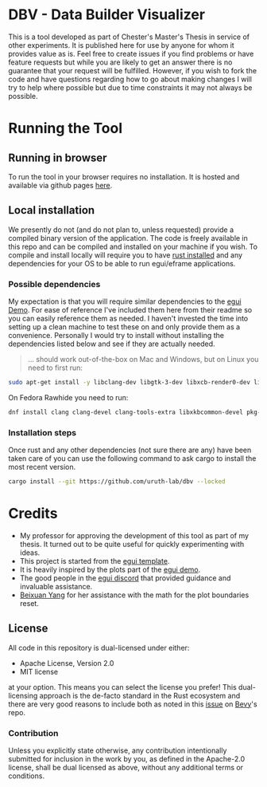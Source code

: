 # DBV - Data Builder Visualizer

This is a tool developed as part of Chester's Master's Thesis in service of other experiments.
It is published here for use by anyone for whom it provides value as is.
Feel free to create issues if you find problems or have feature requests but while you are likely to get an answer there is no guarantee that your request will be fulfilled.
However, if you wish to fork the code and have questions regarding how to go about making changes I will try to help where possible but due to time constraints it may not always be possible.

# Running the Tool

## Running in browser

To run the tool in your browser requires no installation.
It is hosted and available via github pages [here](https://uruth-lab.github.io/dbv/).

## Local installation

We presently do not (and do not plan to, unless requested) provide a compiled binary version of the application.
The code is freely available in this repo and can be compiled and installed on your machine if you wish.
To compile and install locally will require you to have [rust installed](https://www.rust-lang.org/tools/install) and any dependencies for your OS to be able to run egui/eframe applications.

### Possible dependencies

My expectation is that you will require similar dependencies to the [egui Demo](https://github.com/emilk/egui?tab=readme-ov-file#demo).
For ease of reference I've included them here from their readme so you can easily reference them as needed.
I haven't invested the time into setting up a clean machine to test these on and only provide them as a convenience.
Personally I would try to install without installing the dependencies listed below and see if they are actually needed.

> ... should work out-of-the-box on Mac and Windows, but on Linux you need to first run:

```sh
sudo apt-get install -y libclang-dev libgtk-3-dev libxcb-render0-dev libxcb-shape0-dev libxcb-xfixes0-dev libxkbcommon-dev libssl-dev
```

On Fedora Rawhide you need to run:

```sh
dnf install clang clang-devel clang-tools-extra libxkbcommon-devel pkg-config openssl-devel libxcb-devel gtk3-devel atk fontconfig-devel
```

### Installation steps

Once rust and any other dependencies (not sure there are any) have been taken care of you can use the following command to ask cargo to install the most recent version.

```sh
cargo install --git https://github.com/uruth-lab/dbv --locked
```

# Credits

- My professor for approving the development of this tool as part of my thesis. It turned out to be quite useful for quickly experimenting with ideas.
- This project is started from the [egui template](https://github.com/emilk/eframe_template/).
- It is heavily inspired by the plots part of the [egui demo](https://www.egui.rs/#demo).
- The good people in the [egui discord](https://discord.com/invite/JFcEma9bJq) that provided guidance and invaluable assistance.
- [Beixuan Yang](http://beixuanyang.com/) for her assistance with the math for the plot boundaries reset.

## License

All code in this repository is dual-licensed under either:

- Apache License, Version 2.0
- MIT license

at your option.
This means you can select the license you prefer!
This dual-licensing approach is the de-facto standard in the Rust ecosystem and there are very good reasons to include both as noted in
this [issue](https://github.com/bevyengine/bevy/issues/2373) on [Bevy](https://bevyengine.org)'s repo.

### Contribution

Unless you explicitly state otherwise, any contribution intentionally submitted
for inclusion in the work by you, as defined in the Apache-2.0 license, shall
be dual licensed as above, without any additional terms or conditions.
